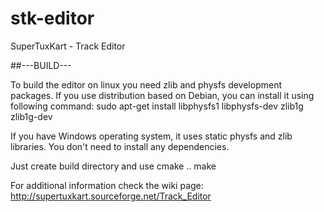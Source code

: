 stk-editor
==========

SuperTuxKart - Track Editor

##---BUILD---

To build the editor on linux you need zlib and physfs development packages. If
you use distribution based on Debian, you can install it using following
command:
    sudo apt-get install libphysfs1 libphysfs-dev zlib1g zlib1g-dev

If you have Windows operating system, it uses static physfs and zlib libraries.
You don't need to install any dependencies.

Just create build directory and use
    cmake ..
    make


For additional information check the wiki page:
http://supertuxkart.sourceforge.net/Track_Editor

